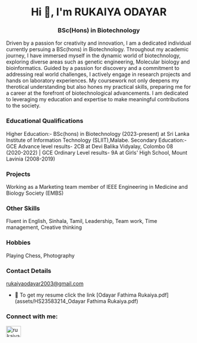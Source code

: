 <h1 align="center">Hi 👋, I'm RUKAIYA ODAYAR</h1>
<h3 align="center">BSc(Hons) in Biotechnology</h3>
Driven by a passion for creativity and innovation, I am a dedicated individual currently persuing a BSc(hons) in Biotechnology. Throughout my academic journey, I have immersed myself in the dynamic world of biotechnology, exploring diverse areas such as genetic engineering, Molecular biology and bioinformatics. Guided by a passion for discovery and a commitment to addressing real world challenges, I actively engage in research projects and hands on laboratory experiences. My coursework not only deepens my therotical understanding but also hones my practical skills, preparing me for a career at the forefront of biotechnological advancements. I am dedicated to leveraging my education and expertise to make meaningful contributions to the society.

### Educational Qualifications
Higher Education:- BSc(hons) in Biotechnology (2023-present) at Sri Lanka Institute of Information Technology (SLIIT),Malabe. 
Secondary Education:- GCE Advance level results- 2CB at Devi Balika Vidyalay, Colombo 08 (2020-2022) |  GCE Ordinary Level results- 9A at Girls' High School, Mount Lavinia (2008-2019)

### Projects
Working as a Marketing team member of IEEE Engineering in Medicine and Biology Society (EMBS)

### Other Skills
Fluent in English, Sinhala, Tamil, Leadership, Team work, Time management, Creative thinking

### Hobbies
Playing Chess, Photography

### Contact Details
rukaiyaodayar2003@gmail.com

- 📄 To get my resume click the link [Odayar Fathima Rukaiya.pdf](assets/HS23583214_Odayar Fathima Rukaiya.pdf)
  
<h3 align="left">Connect with me:</h3>
<p align="left">
<a href="https://instagram.com/rukaiyaodayar" target="blank"><img align="center" src="https://raw.githubusercontent.com/rahuldkjain/github-profile-readme-generator/master/src/images/icons/Social/instagram.svg" alt="rukaiyaodayar" height="30" width="40" /></a>
</p>
